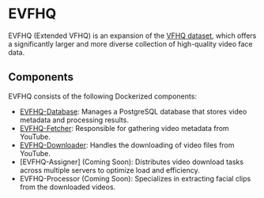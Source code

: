 # EVFHQ

EVFHQ (Extended VFHQ) is an expansion of the [VFHQ dataset](https://liangbinxie.github.io/projects/vfhq/), which offers a significantly larger and more diverse collection of high-quality video face data.

## Components

EVFHQ consists of the following Dockerized components:

- [EVFHQ-Database](https://github.com/anjieyang/EVFHQ-Database): Manages a PostgreSQL database that stores video metadata and processing results.
- [EVFHQ-Fetcher](https://github.com/anjieyang/EVFHQ-Fetcher): Responsible for gathering video metadata from YouTube.
- [EVFHQ-Downloader](https://github.com/anjieyang/EVFHQ-Downloader): Handles the downloading of video files from YouTube.
- [EVFHQ-Assigner] (Coming Soon): Distributes video download tasks across multiple servers to optimize load and efficiency.
- EVFHQ-Processor (Coming Soon): Specializes in extracting facial clips from the downloaded videos.
